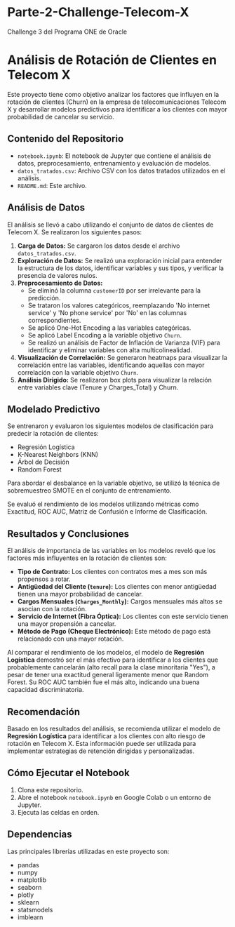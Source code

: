 # Parte-2-Challenge-Telecom-X
Challenge 3 del Programa ONE de Oracle


# Análisis de Rotación de Clientes en Telecom X

Este proyecto tiene como objetivo analizar los factores que influyen en la rotación de clientes (Churn) en la empresa de telecomunicaciones Telecom X y desarrollar modelos predictivos para identificar a los clientes con mayor probabilidad de cancelar su servicio.

## Contenido del Repositorio

*   `notebook.ipynb`: El notebook de Jupyter que contiene el análisis de datos, preprocesamiento, entrenamiento y evaluación de modelos.
*   `datos_tratados.csv`: Archivo CSV con los datos tratados utilizados en el análisis.
*   `README.md`: Este archivo.

## Análisis de Datos

El análisis se llevó a cabo utilizando el conjunto de datos de clientes de Telecom X. Se realizaron los siguientes pasos:

1.  **Carga de Datos:** Se cargaron los datos desde el archivo `datos_tratados.csv`.
2.  **Exploración de Datos:** Se realizó una exploración inicial para entender la estructura de los datos, identificar variables y sus tipos, y verificar la presencia de valores nulos.
3.  **Preprocesamiento de Datos:**
    *   Se eliminó la columna `customerID` por ser irrelevante para la predicción.
    *   Se trataron los valores categóricos, reemplazando 'No internet service' y 'No phone service' por 'No' en las columnas correspondientes.
    *   Se aplicó One-Hot Encoding a las variables categóricas.
    *   Se aplicó Label Encoding a la variable objetivo `Churn`.
    *   Se realizó un análisis de Factor de Inflación de Varianza (VIF) para identificar y eliminar variables con alta multicolinealidad.
4.  **Visualización de Correlación:** Se generaron heatmaps para visualizar la correlación entre las variables, identificando aquellas con mayor correlación con la variable objetivo `Churn`.
5.  **Análisis Dirigido:** Se realizaron box plots para visualizar la relación entre variables clave (Tenure y Charges_Total) y Churn.

## Modelado Predictivo

Se entrenaron y evaluaron los siguientes modelos de clasificación para predecir la rotación de clientes:

*   Regresión Logística
*   K-Nearest Neighbors (KNN)
*   Árbol de Decisión
*   Random Forest

Para abordar el desbalance en la variable objetivo, se utilizó la técnica de sobremuestreo SMOTE en el conjunto de entrenamiento.

Se evaluó el rendimiento de los modelos utilizando métricas como Exactitud, ROC AUC, Matriz de Confusión e Informe de Clasificación.

## Resultados y Conclusiones

El análisis de importancia de las variables en los modelos reveló que los factores más influyentes en la rotación de clientes son:

*   **Tipo de Contrato:** Los clientes con contratos mes a mes son más propensos a rotar.
*   **Antigüedad del Cliente (`tenure`):** Los clientes con menor antigüedad tienen una mayor probabilidad de cancelar.
*   **Cargos Mensuales (`Charges_Monthly`):** Cargos mensuales más altos se asocian con la rotación.
*   **Servicio de Internet (Fibra Óptica):** Los clientes con este servicio tienen una mayor propensión a cancelar.
*   **Método de Pago (Cheque Electrónico):** Este método de pago está relacionado con una mayor rotación.

Al comparar el rendimiento de los modelos, el modelo de **Regresión Logística** demostró ser el más efectivo para identificar a los clientes que probablemente cancelarán (alto recall para la clase minoritaria "Yes"), a pesar de tener una exactitud general ligeramente menor que Random Forest. Su ROC AUC también fue el más alto, indicando una buena capacidad discriminatoria.

## Recomendación

Basado en los resultados del análisis, se recomienda utilizar el modelo de **Regresión Logística** para identificar a los clientes con alto riesgo de rotación en Telecom X. Esta información puede ser utilizada para implementar estrategias de retención dirigidas y personalizadas.

## Cómo Ejecutar el Notebook

1.  Clona este repositorio.
2.  Abre el notebook `notebook.ipynb` en Google Colab o un entorno de Jupyter.
3.  Ejecuta las celdas en orden.

## Dependencias

Las principales librerías utilizadas en este proyecto son:

*   pandas
*   numpy
*   matplotlib
*   seaborn
*   plotly
*   sklearn
*   statsmodels
*   imblearn
